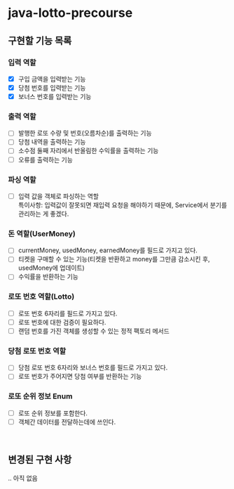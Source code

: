 # java-lotto-precourse
## 구현할 기능 목록
### 입력 역할
- [x] 구입 금액을 입력받는 기능
- [x] 당첨 번호를 입력받는 기능
- [x] 보너스 번호를 입력받는 기능

### 출력 역할
- [ ] 발행한 로또 수량 및 번호(오름차순)를 출력하는 기능
- [ ] 당첨 내역을 출력하는 기능
- [ ] 소수점 둘째 자리에서 반올림한 수익률을 출력하는 기능
- [ ] 오류를 출력하는 기능

### 파싱 역할
- [ ] 입력 값을 객체로 파싱하는 역할  
특이사항: 입력값이 잘못되면 재입력 요청을 해야하기 때문에, Service에서 분기를 관리하는 게 좋겠다.

### 돈 역할(UserMoney)
- [ ] currentMoney, usedMoney, earnedMoney를 필드로 가지고 있다.
- [ ] 티켓을 구매할 수 있는 기능(티켓을 반환하고 money를 그만큼 감소시킨 후, usedMoney에 업데이트)
- [ ] 수익률을 반환하는 기능

### 로또 번호 역할(Lotto)
- [ ] 로또 번호 6자리를 필드로 가지고 있다.
- [ ] 로또 번호에 대한 검증이 필요하다.
- [ ] 랜덤 번호를 가진 객체를 생성할 수 있는 정적 팩토리 메서드

### 당첨 로또 번호 역할
- [ ] 당첨 로또 번호 6자리와 보너스 번호를 필드로 가지고 있다.
- [ ] 로또 번호가 주어지면 당첨 여부를 반환하는 기능

### 로또 순위 정보 Enum
- [ ] 로또 순위 정보를 포함한다.
- [ ] 객체간 데이터를 전달하는데에 쓰인다.

<br>

## 변경된 구현 사항
.. 아직 없음